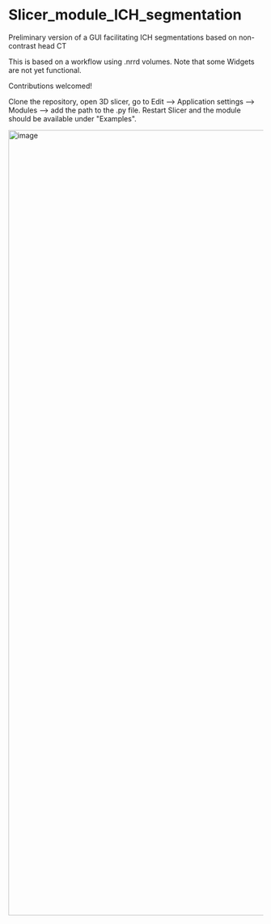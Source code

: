 # Slicer_module_ICH_segmentation
Preliminary version of a GUI facilitating ICH segmentations based on non-contrast head CT

This is based on a workflow using .nrrd volumes. Note that some Widgets are not yet functional. 

Contributions welcomed!

Clone the repository, open 3D slicer, go to Edit --> Application settings --> Modules --> add the path to the .py file. Restart Slicer and the module should be available under "Examples". 

<img width="1553" alt="image" src="https://user-images.githubusercontent.com/48111184/186499034-edf08852-b9e9-4b2f-b18e-14d6c986dddd.png">

